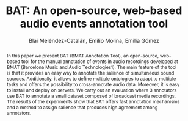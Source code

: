 --- 
  title: "BAT: An open-source, web-based audio events annotation tool" 
  abstract: "In this paper we present BAT (BMAT Annotation Tool), an open-source, web-based tool for the manual annotation of events in audio recordings developed at BMAT (Barcelona Music and Audio Technologies1). The main feature of the tool is that it provides an easy way to annotate the salience of simultaneous sound sources. Additionally, it allows to define multiple ontologies to adapt to multiple tasks and offers the possibility to cross-annotate audio data. Moreover, it is easy to install and deploy on servers. We carry out an evaluation where 3 annotators use BAT to annotate a small dataset composed of broadcast media recordings. The results of the experiments show that BAT offers fast annotation mechanisms and a method to assign salience that produces high agreement among annotators." 
  address: "London" 
  author: "Blai Meléndez-Catalán, Emilio Molina, Emilia Gómez" 
  booktitle: "Proceedings of the International Web Audio Conference" 
  editor: "Florian Thalmann, Sebastian Ewert" 
  month: "Proceedings of the International Web Audio Conference"
  pages: "3--6" 
  publisher: "Queen Mary University of London" 
  series: "WAC '17"
  type: "Poster"  
  year: "2017" 
  id: "2017_EA_17" 
  tags: year2017 
  pdflink: /_data/papers/pdf/2017/2017_17.pdf
  ISSN: 2663-5844
---
